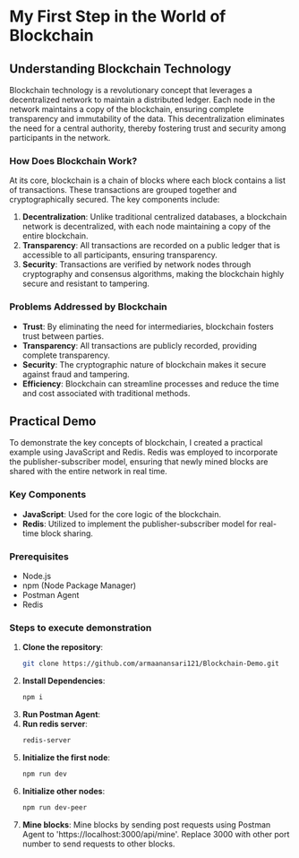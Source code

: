 # My First Step in the World of Blockchain

## Understanding Blockchain Technology

Blockchain technology is a revolutionary concept that leverages a decentralized network to maintain a distributed ledger. Each node in the network maintains a copy of the blockchain, ensuring complete transparency and immutability of the data. This decentralization eliminates the need for a central authority, thereby fostering trust and security among participants in the network.

### How Does Blockchain Work?

At its core, blockchain is a chain of blocks where each block contains a list of transactions. These transactions are grouped together and cryptographically secured. The key components include:

1. **Decentralization**: Unlike traditional centralized databases, a blockchain network is decentralized, with each node maintaining a copy of the entire blockchain.
2. **Transparency**: All transactions are recorded on a public ledger that is accessible to all participants, ensuring transparency.
3. **Security**: Transactions are verified by network nodes through cryptography and consensus algorithms, making the blockchain highly secure and resistant to tampering.

### Problems Addressed by Blockchain

- **Trust**: By eliminating the need for intermediaries, blockchain fosters trust between parties.
- **Transparency**: All transactions are publicly recorded, providing complete transparency.
- **Security**: The cryptographic nature of blockchain makes it secure against fraud and tampering.
- **Efficiency**: Blockchain can streamline processes and reduce the time and cost associated with traditional methods.

## Practical Demo

To demonstrate the key concepts of blockchain, I created a practical example using JavaScript and Redis. Redis was employed to incorporate the publisher-subscriber model, ensuring that newly mined blocks are shared with the entire network in real time.

### Key Components

- **JavaScript**: Used for the core logic of the blockchain.
- **Redis**: Utilized to implement the publisher-subscriber model for real-time block sharing.

### Prerequisites

- Node.js
- npm (Node Package Manager)
- Postman Agent
- Redis

### Steps to execute demonstration
1. **Clone the repository**:
   ```sh
   git clone https://github.com/armaanansari121/Blockchain-Demo.git
   ```
2. **Install Dependencies**:
   ```sh
   npm i
   ```
3. **Run Postman Agent**:
4. **Run redis server**:
   ```sh
   redis-server
   ```
5. **Initialize the first node**:
   ```sh
   npm run dev
   ```
6. **Initialize other nodes**:
   ```sh
   npm run dev-peer
   ```
7. **Mine blocks**:
   Mine blocks by sending post requests using Postman Agent to 'https://localhost:3000/api/mine'. Replace 3000 with other port number to send requests to other blocks.
